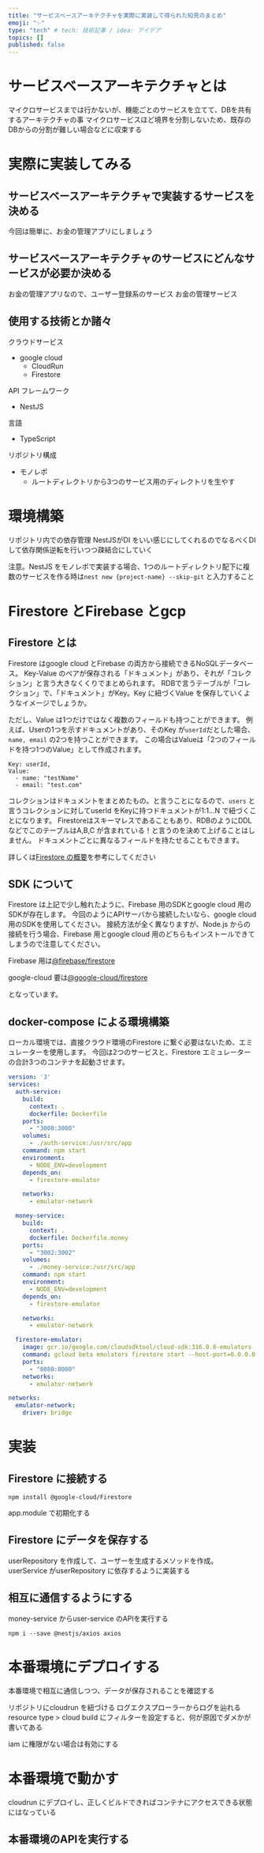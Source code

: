 ```yaml
---
title: "サービスベースアーキテクチャを実際に実装して得られた知見のまとめ"
emoji: "✨"
type: "tech" # tech: 技術記事 / idea: アイデア
topics: []
published: false
---
```


# サービスベースアーキテクチャとは
マイクロサービスまでは行かないが、機能ごとのサービスを立てて、DBを共有するアーキテクチャの事
マイクロサービスほど境界を分割しないため、既存のDBからの分割が難しい場合などに収束する

# 実際に実装してみる

## サービスベースアーキテクチャで実装するサービスを決める
今回は簡単に、お金の管理アプリにしましょう

## サービスベースアーキテクチャのサービスにどんなサービスが必要か決める

お金の管理アプリなので、ユーザー登録系のサービス
お金の管理サービス


## 使用する技術とか諸々

クラウドサービス
- google cloud
  - CloudRun
  - Firestore

API フレームワーク
- NestJS

言語
- TypeScript

リポジトリ構成
- モノレポ
  - ルートディレクトリから3つのサービス用のディレクトリを生やす

# 環境構築

リポジトリ内での依存管理
NestJSがDI をいい感じにしてくれるのでなるべくDI して依存関係逆転を行いつつ疎結合にしていく

注意。NestJS をモノレポで実装する場合、1つのルートディレクトリ配下に複数のサービスを作る時は`nest new {project-name} --skip-git` と入力すること

# Firestore とFirebase とgcp
## Firestore とは
Firestore はgoogle cloud とFirebase の両方から接続できるNoSQLデータベース。
Key-Value のペアが保存される「ドキュメント」があり、それが「コレクション」と言う大きなくくりでまとめられます。
RDBで言うテーブルが「コレクション」で、「ドキュメント」がKey。Key に紐づくValue を保存していくようなイメージでしょうか。

ただし、Value は1つだけではなく複数のフィールドも持つことができます。
例えば、Userの1つを示すドキュメントがあり、そのKey が`userId`だとした場合、`name, email` の2つを持つことができます。
この場合はValueは「2つのフィールドを持つ1つのValue」として作成されます。
```
Key: userId, 
Value: 
  - name: "testName"
  - email: "test.com"
```

コレクションはドキュメントをまとめたもの。と言うことになるので、`users` と言うコレクションに対してuserId をKeyに持つドキュメントが1:1...N で紐づくことになります。
Firestoreはスキーマレスであることもあり、RDBのようにDDLなどでこのテーブルはA,B,C が含まれている！と言うのを決めて上げることはしません。
ドキュメントごとに異なるフィールドを持たせることもできます。

詳しくは[Firestore の概要](https://cloud.google.com/Firestore/docs/overview?hl=ja)を参考にしてください

## SDK について
Firestore は上記で少し触れたように、Firebase 用のSDKとgoogle cloud 用のSDKが存在します。
今回のようにAPIサーバから接続したいなら、google cloud用のSDKを使用してください。
接続方法が全く異なりますが、Node.js からの接続を行う場合、Firebase 用とgoogle cloud 用のどちらもインストールできてしまうので注意してください。

Firebase 用は[@firebase/firestore](https://www.npmjs.com/package/@firebase/firestore)

google-cloud 要は[@google-cloud/firestore](https://www.npmjs.com/package/@google-cloud/firestore) 

となっています。

## docker-compose による環境構築
ローカル環境では、直接クラウド環境のFirestore に繋ぐ必要はないため、エミュレーターを使用します。
今回は2つのサービスと、Firestore エミュレーターの合計3つのコンテナを起動させます。

```yaml
version: '3'
services:
  auth-service:
    build:
      context: .
      dockerfile: Dockerfile
    ports:
      - "3000:3000"
    volumes:
      - ./auth-service:/usr/src/app
    command: npm start
    environment:
      - NODE_ENV=development
    depends_on:
      - firestore-emulator

    networks:
      - emulator-network

  money-service:
    build:
      context: .
      dockerfile: Dockerfile.money
    ports:
      - "3002:3002"
    volumes:
      - ./money-service:/usr/src/app
    command: npm start
    environment:
      - NODE_ENV=development
    depends_on:
      - firestore-emulator

    networks:
      - emulator-network

  firestore-emulator:
    image: gcr.io/google.com/cloudsdktool/cloud-sdk:316.0.0-emulators
    command: gcloud beta emulators firestore start --host-port=0.0.0.0:8080
    ports:
      - "8080:8080"
    networks:
      - emulator-network

networks:
  emulator-network:
    driver: bridge

```



# 実装

## Firestore に接続する
```shell
npm install @google-cloud/Firestore
```

app.module で初期化する



## Firestore にデータを保存する
userRepository を作成して、ユーザーを生成するメソッドを作成。
userService がuserRepository に依存するように実装する
## 相互に通信するようにする

money-service からuser-service のAPIを実行する
```shell
npm i --save @nestjs/axios axios
```


# 本番環境にデプロイする
本番環境で相互に通信しつつ、データが保存されることを確認する

リポジトリにcloudrun を紐づける
ログエクスプローラーからログを辿れる
resource type > cloud build にフィルターを設定すると、何が原因でダメかが書いてある

iam に権限がない場合は有効にする

# 本番環境で動かす
cloudrun にデプロイし、正しくビルドできればコンテナにアクセスできる状態にはなっている

## 本番環境のAPIを実行する

